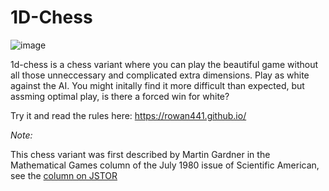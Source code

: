 # 1D-Chess

![image](https://user-images.githubusercontent.com/63263642/226254136-8b30ac55-769b-4a79-a8a2-280da4ebb141.png)


1d-chess is a chess variant where you can play the beautiful game without all those unneccessary and complicated extra dimensions. Play as white against the AI. You might initally find it more difficult than expected, but assming optimal play, is there a forced win for white?

Try it and read the rules here:
https://rowan441.github.io/

*Note:*

This chess variant was first described by Martin Gardner in the Mathematical Games column of the July 1980 issue of Scientific American, see the [column on JSTOR](https://www.jstor.org/stable/24966361)
